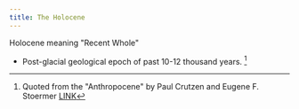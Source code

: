 ```yaml
---
title: The Holocene
---
```

  
Holocene meaning "Recent Whole"

- Post-glacial geological epoch of past 10-12 thousand years. [^1]

[^1]: Quoted from the "Anthropocene" by Paul Crutzen and Eugene F. Stoermer [LINK](http://people.whitman.edu/~frierspr/Crutzen%20and%20Stoermer%202000%20Anthropocene%20essay.pdf)
